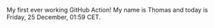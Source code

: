 My first ever working GitHub Action!
My name is Thomas and today is Friday, 25 December, 01:59 CET. 
